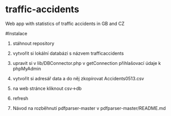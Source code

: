 # traffic-accidents
Web app with statistics of traffic accidents in GB and CZ

#Instalace
1) stáhnout repository

2) vytvořit si lokální databázi s názvem trafficaccidents

3) upravit si v lib/DBConnector.php v getConnection přihlašovací údaje k phpMyAdmin

4) vytvořit si adresář data a do něj zkopírovat Accidents0513.csv

5) na web stránce kliknout csv->db

6) refresh

7) Návod na rozběhnutí pdfparser-master v pdfparser-master/README.md
